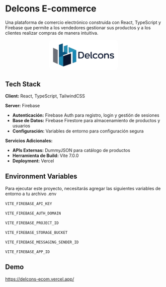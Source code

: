 # Delcons E-commerce  
  
Una plataforma de comercio electrónico construida con React, TypeScript y Firebase que permite a los vendedores gestionar sus productos y 
a los clientes realizar compras de manera intuitiva.


<p align="center">
  <img src="./public/logo_large.png" alt="Logo" style="background:white; padding:10px; border-radius:10px;" width="200"/>
</p>


## Tech Stack  
  
**Client:** React, TypeScript, TailwindCSS  
  
**Server:** Firebase  
- **Autenticación:** Firebase Auth para registro, login y gestión de sesiones  
- **Base de Datos:** Firebase Firestore para almacenamiento de productos y usuarios    
- **Configuración:** Variables de entorno para configuración segura  
  
**Servicios Adicionales:**  
- **APIs Externas:** DummyJSON para catálogo de productos  
- **Herramienta de Build:** Vite 7.0.0  
- **Deployment:** Vercel
## Environment Variables  
  
Para ejecutar este proyecto, necesitarás agregar las siguientes variables de entorno a tu archivo .env  
  
`VITE_FIREBASE_API_KEY`  
  
`VITE_FIREBASE_AUTH_DOMAIN`  
  
`VITE_FIREBASE_PROJECT_ID`  
  
`VITE_FIREBASE_STORAGE_BUCKET`  
  
`VITE_FIREBASE_MESSAGING_SENDER_ID`  
  
`VITE_FIREBASE_APP_ID`

## Demo

https://delcons-ecom.vercel.app/


